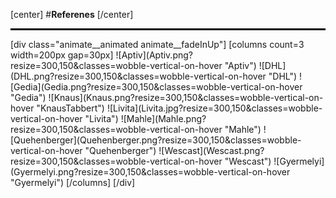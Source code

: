 [center]
#**Referenes**
[/center]
<hr style="border: 1px solid black;"/>
[div class="animate__animated animate__fadeInUp"]
[columns count=3 width=200px gap=30px]
![Aptiv](Aptiv.png?resize=300,150&classes=wobble-vertical-on-hover "Aptiv")
![DHL](DHL.png?resize=300,150&classes=wobble-vertical-on-hover "DHL")
![Gedia](Gedia.png?resize=300,150&classes=wobble-vertical-on-hover "Gedia")
![Knaus](Knaus.png?resize=300,150&classes=wobble-vertical-on-hover "KnausTabbert")
![Livita](Livita.jpg?resize=300,150&classes=wobble-vertical-on-hover "Livita")
![Mahle](Mahle.png?resize=300,150&classes=wobble-vertical-on-hover "Mahle")
![Quehenberger](Quehenberger.png?resize=300,150&classes=wobble-vertical-on-hover "Quehenberger")
![Wescast](Wescast.png?resize=300,150&classes=wobble-vertical-on-hover "Wescast")
![Gyermelyi](Gyermelyi.png?resize=300,150&classes=wobble-vertical-on-hover "Gyermelyi")
[/columns]
[/div]
